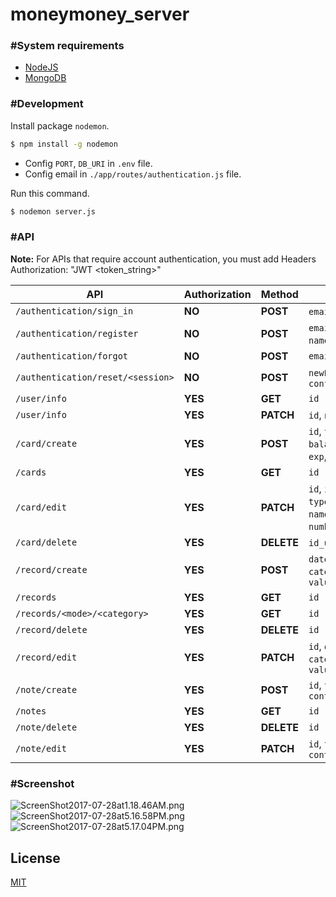 # moneymoney_server

### #System requirements
  - [NodeJS](https://nodejs.org/en/)
  - [MongoDB](https://www.mongodb.com)
  
### #Development
Install package `nodemon`.
```sh
$ npm install -g nodemon
```
  - Config `PORT`, `DB_URI` in `.env` file.
  - Config email in `./app/routes/authentication.js` file.  

Run this command.
```sh
$ nodemon server.js
```

### #API

**Note:** For APIs that require account authentication, you must add Headers Authorization: "JWT <token_string>"

API | Authorization | Method | Params
----|-------------|--------|-------
`/authentication/sign_in`|**NO**|**POST**|`email`, `password`|String, String
`/authentication/register`|**NO**|**POST**|`email`, `password`, `name`, `avatar`
`/authentication/forgot`|**NO**|**POST**|`email`
`/authentication/reset/<session>`|**NO**|**POST**|`newPassword`, `confirmPassword`
`/user/info`|**YES**|**GET**|`id`
`/user/info`|**YES**|**PATCH**|`id`, `name`, `avatar`
`/card/create`|**YES**|**POST**|`id`, `type`, `balance`, `name`, `exp`, `number`, `cvv`
`/cards`|**YES**|**GET**|`id`
`/card/edit`|**YES**|**PATCH**|`id`, `id_user`, `type`, `balance`, `name`, `exp`, `number`, `cvv`
`/card/delete`|**YES**|**DELETE**|`id_user`, `id`
`/record/create`|**YES**|**POST**|`datetime`, `category`, `card`, `value`
`/records`|**YES**|**GET**|`id`
`/records/<mode>/<category>`|**YES**|**GET**|`id`
`/record/delete`|**YES**|**DELETE**|`id`
`/record/edit`|**YES**|**PATCH**|`id`, `datetime`, `category`, `card`, `value`
`/note/create`|**YES**|**POST**|`id`, `title`, `content`
`/notes`|**YES**|**GET**|`id`
`/note/delete`|**YES**|**DELETE**|`id`
`/note/edit`|**YES**|**PATCH**|`id`, `title`, `content`

### #Screenshot
![ScreenShot2017-07-28at1.18.46AM.png](http://sv1.upsieutoc.com/2017/07/28/ScreenShot2017-07-28at1.18.46AM.png)   
![ScreenShot2017-07-28at5.16.58PM.png](http://sv1.upsieutoc.com/2017/07/28/ScreenShot2017-07-28at5.16.58PM.png)  
![ScreenShot2017-07-28at5.17.04PM.png](http://sv1.upsieutoc.com/2017/07/28/ScreenShot2017-07-28at5.17.04PM.png)

## License
[MIT](https://github.com/htdangkhoa/moneymoney_server/blob/master/LICENSE)
